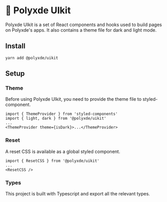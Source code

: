 # 🥞 Polyxde UIkit

Polyxde UIkit is a set of React components and hooks used to build pages on Polyxde's apps. It also contains a theme file for dark and light mode.

## Install

`yarn add @polyxde/uikit`

## Setup

### Theme

Before using Polyxde UIkit, you need to provide the theme file to styled-component.

```
import { ThemeProvider } from 'styled-components'
import { light, dark } from '@polyxde/uikit'
...
<ThemeProvider theme={isDark}>...</ThemeProvider>
```

### Reset

A reset CSS is available as a global styled component.

```
import { ResetCSS } from '@polyxde/uikit'
...
<ResetCSS />
```

### Types

This project is built with Typescript and export all the relevant types.
